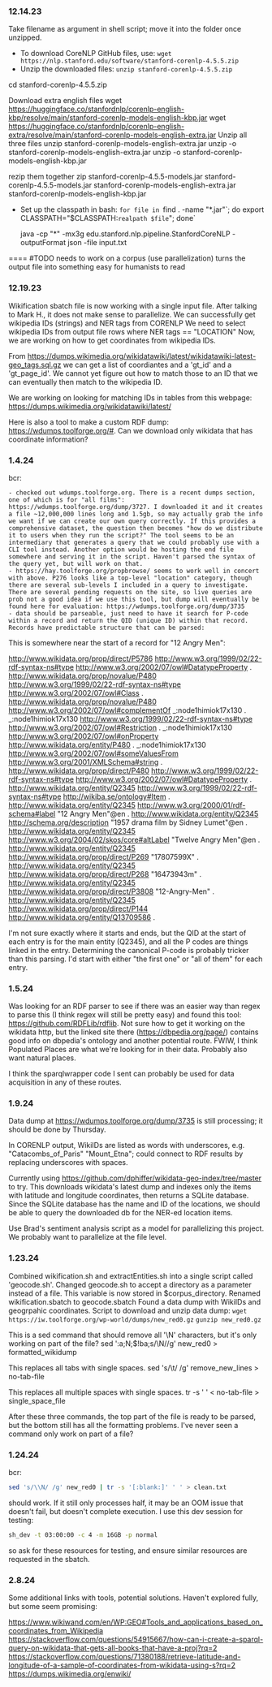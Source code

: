### 12.14.23 ###

Take filename as argument in shell script; move it into the folder once unzipped.

- To download CoreNLP GitHub files, use:
 `wget https://nlp.stanford.edu/software/stanford-corenlp-4.5.5.zip`
- Unzip the downloaded files:
 `unzip stanford-corenlp-4.5.5.zip`

cd stanford-corenlp-4.5.5.zip
 
Download extra english files
wget https://huggingface.co/stanfordnlp/corenlp-english-kbp/resolve/main/stanford-corenlp-models-english-kbp.jar
wget https://huggingface.co/stanfordnlp/corenlp-english-extra/resolve/main/stanford-corenlp-models-english-extra.jar
Unzip all three files
unzip stanford-corenlp-models-english-extra.jar
unzip -o stanford-corenlp-models-english-extra.jar
unzip -o stanford-corenlp-models-english-kbp.jar

rezip them together
zip stanford-corenlp-4.5.5-models.jar stanford-corenlp-4.5.5-models.jar stanford-corenlp-models-english-extra.jar stanford-corenlp-models-english-kbp.jar

- Set up the classpath in bash:
    `for file in `find . -name "*.jar"\`; do export
    CLASSPATH="$CLASSPATH:`realpath $file`"; done`


    java -cp "*" -mx3g edu.stanford.nlp.pipeline.StanfordCoreNLP -outputFormat json -file input.txt

====
#TODO 
needs to work on a corpus (use parallelization)
turns the output file into something easy for humanists to read

### 12.19.23 ###
Wikification sbatch file is now working with a single input file.
After talking to Mark H., it does not make sense to parallelize.
We can successfully get wikipedia IDs (strings) and NER tags from CORENLP
We need to select wikipedia IDs from output file rows where NER tags == "LOCATION"
Now, we are working on how to get coordinates from wikipedia IDs.

From <https://dumps.wikimedia.org/wikidatawiki/latest/wikidatawiki-latest-geo_tags.sql.gz> we can get a list of coordiantes and a 'gt_id' and a 'gt_page_id'. We cannot yet figure out how to match those to an ID that we can eventually then match to the wikipedia ID.

We are working on looking for matching IDs in tables from this webpage: https://dumps.wikimedia.org/wikidatawiki/latest/

Here is also a tool to make a custom RDF dump: https://wdumps.toolforge.org/#. Can we download only wikidata that has coordinate information?

### 1.4.24 ###
bcr: 

    - checked out wdumps.toolforge.org. There is a recent dumps section, one of which is for "all films": https://wdumps.toolforge.org/dump/3727. I downloaded it and it creates a file ~12,000,000 lines long and 1.5gb, so may actually grab the info we want if we can create our own query correctly. If this provides a comprehensive dataset, the question then becomes "how do we distribute it to users when they run the script?" The tool seems to be an intermediary that generates a query that we could probably use with a CLI tool instead. Another option would be hosting the end file somewhere and serving it in the script. Haven't parsed the syntax of the query yet, but will work on that.
    - https://hay.toolforge.org/propbrowse/ seems to work well in concert with above. P276 looks like a top-level "location" category, though there are several sub-levels I included in a query to investigate. There are several pending requests on the site, so live queries are prob not a good idea if we use this tool, but dump will eventually be found here for evaluation: https://wdumps.toolforge.org/dump/3735
    - data should be parseable, just need to have it search for P-code within a record and return the QID (unique ID) within that record. Records have predictable structure that can be parsed:

This is somewhere near the start of a record for "12 Angry Men":

<http://www.wikidata.org/prop/direct/P5786> <http://www.w3.org/1999/02/22-rdf-syntax-ns#type> <http://www.w3.org/2002/07/owl#DatatypeProperty> .
<http://www.wikidata.org/prop/novalue/P480> <http://www.w3.org/1999/02/22-rdf-syntax-ns#type> <http://www.w3.org/2002/07/owl#Class> .
<http://www.wikidata.org/prop/novalue/P480> <http://www.w3.org/2002/07/owl#complementOf> _:node1himiok17x130 .
_:node1himiok17x130 <http://www.w3.org/1999/02/22-rdf-syntax-ns#type> <http://www.w3.org/2002/07/owl#Restriction> .
_:node1himiok17x130 <http://www.w3.org/2002/07/owl#onProperty> <http://www.wikidata.org/entity/P480> .
_:node1himiok17x130 <http://www.w3.org/2002/07/owl#someValuesFrom> <http://www.w3.org/2001/XMLSchema#string> .
<http://www.wikidata.org/prop/direct/P480> <http://www.w3.org/1999/02/22-rdf-syntax-ns#type> <http://www.w3.org/2002/07/owl#DatatypeProperty> .
<http://www.wikidata.org/entity/Q2345> <http://www.w3.org/1999/02/22-rdf-syntax-ns#type> <http://wikiba.se/ontology#Item> .
<http://www.wikidata.org/entity/Q2345> <http://www.w3.org/2000/01/rdf-schema#label> "12 Angry Men"@en .
<http://www.wikidata.org/entity/Q2345> <http://schema.org/description> "1957 drama film by Sidney Lumet"@en .
<http://www.wikidata.org/entity/Q2345> <http://www.w3.org/2004/02/skos/core#altLabel> "Twelve Angry Men"@en .
<http://www.wikidata.org/entity/Q2345> <http://www.wikidata.org/prop/direct/P269> "17807599X" .
<http://www.wikidata.org/entity/Q2345> <http://www.wikidata.org/prop/direct/P268> "16473943m" .
<http://www.wikidata.org/entity/Q2345> <http://www.wikidata.org/prop/direct/P3808> "12-Angry-Men" .
<http://www.wikidata.org/entity/Q2345> <http://www.wikidata.org/prop/direct/P144> <http://www.wikidata.org/entity/Q13709586> .


I'm not sure exactly where it starts and ends, but the QID at the start of each entry is for the main entity (Q2345), and all the P codes are things linked in the entry. Determining the canonical P-code is probably tricker than this parsing. I'd start with either "the first one" or "all of them" for each entry.

### 1.5.24 ###

Was looking for an RDF parser to see if there was an easier way than regex to parse this (I think regex will still be pretty easy)
and found this tool: https://github.com/RDFLib/rdflib. Not sure how to get it working on the wikidata http, but the linked site there
(https://dbpedia.org/page/) contains good info on dbpedia's ontology and another potential route. FWIW, I think Populated Places
are what we're looking for in their data. Probably also want natural places.

I think the sparqlwrapper code I sent can probably be used for data acquisition in any of these routes.

### 1.9.24 ###
Data dump at https://wdumps.toolforge.org/dump/3735 is still processing; it should be done by Thursday.

In CORENLP output, WikiIDs are listed as words with underscores, e.g. "Catacombs_of_Paris" "Mount_Etna"; could connect to RDF results by replacing underscores with spaces.

Currently using https://github.com/dphiffer/wikidata-geo-index/tree/master to try. This downloads wikidata's latest dump and indexes only the items with latitude and longitude coordinates, then returns a SQLite database. Since the SQLite database has the name and ID of the locations, we should be able to query the downloaded db for the NER-ed location items. 

Use Brad's sentiment analysis script as a model for parallelizing this project. We probably want to parallelize at the file level.

### 1.23.24 ###
Combined wikification.sh and extractEntities.sh into a single script called 'geocode.sh'.
Changed geocode.sh to accept a directory as a parameter instead of a file. This variable is now stored in $corpus_directory.
Renamed wikification.sbatch to geocode.sbatch
Found a data dump with WikiIDs and geogrpahic coordinates.
Script to download and unzip data dump: 
`wget https://iw.toolforge.org/wp-world/dumps/new_red0.gz`
`gunzip new_red0.gz`

This is a sed command that should remove all '\N' characters, but it's only working on part of the file?
sed ':a;N;$!ba;s/\\N//g' new_red0 > formatted_wikidump

This replaces all tabs with single spaces.
sed 's/\t/ /g' remove_new_lines > no-tab-file

This replaces all multiple spaces with single spaces.
tr -s ' ' < no-tab-file > single_space_file

After these three commands, the top part of the file is ready to be parsed, but the bottom still has all the formatting problems. I've never seen a command only work on part of a file?

### 1.24.24 ###

bcr: 
```bash
sed 's/\\N/ /g' new_red0 | tr -s '[:blank:]' ' ' > clean.txt
```
 should work. If it still only processes half, it may be an OOM issue that doesn't fail, but doesn't complete execution.
I use this dev session for testing:
```bash
sh_dev -t 03:00:00 -c 4 -m 16GB -p normal
```
so ask for these resources for testing, and ensure similar resources are requested in the sbatch.

### 2.8.24 ###

Some additional links with tools, potential solutions. Haven't explored fully, but some seem promising:

https://www.wikiwand.com/en/WP:GEO#Tools_and_applications_based_on_coordinates_from_Wikipedia
https://stackoverflow.com/questions/54915667/how-can-i-create-a-sparql-query-on-wikidata-that-gets-all-books-that-have-a-proj?rq=2
https://stackoverflow.com/questions/71380188/retrieve-latitude-and-longitude-of-a-sample-of-coordinates-from-wikidata-using-s?rq=2
https://dumps.wikimedia.org/enwiki/

